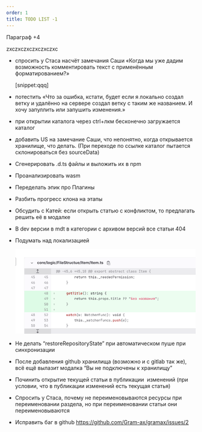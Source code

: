 ```yaml
---
order: 1
title: TODO LIST -1
---
```


Параграф +4

zxczxczxczxczxczxc

-  спросить у Стаса насчёт замечания Саши «Когда мы уже дадим возможность комментировать текст с применённым форматированием?»

   [snippet:qqq]

-  потестить «Что за ошибка, кстати, будет если я локально создал ветку и удалённо на сервере создал ветку с таким же названием. И хочу запуллить или запушить изменения.»

-  при открытии каталога через ctrl+лкм бесконечно загружается каталог

-  добавить US на замечание Саши, что непонятно, когда открывается хранилище, что делать. (При переходе по ссылке каталог пытается склонироваться без sourceData)

-  Сгенерировать .d.ts файлы и выложить их в npm

-  Проанализировать wasm

-  Переделать эпик про Плагины

-  Разбить прогресс клона на этапы

-  Обсудить с Катей: если открыть статью с конфликтом, то предлагать решить её в модалке

-  В dev версии в mdt в категории с архивом версий все статьи 404

-  Подумать над локализацией

   ![](./todo_1.png)

-  Не делать “restoreRepositoryState” при автоматическом пуше при синхронизации

-  После добавления github хранилища (возможно и с gitlab так же), всё ещё вылазит модалка “Вы не подключены к хранилищу”

-  Починить открытие текущей статьи в публикации  изменений (при условии, что в публикации изменений есть текущая статья)

-  Спросить у Стаса, почему не переименовываются ресурсы при переименовании раздела, но при переименовании статьи они переименовываются

-  Исправить баг в github <https://github.com/Gram-ax/gramax/issues/2>